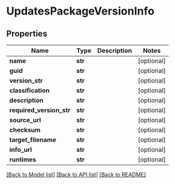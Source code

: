 # UpdatesPackageVersionInfo

## Properties
Name | Type | Description | Notes
------------ | ------------- | ------------- | -------------
**name** | **str** |  | [optional] 
**guid** | **str** |  | [optional] 
**version_str** | **str** |  | [optional] 
**classification** | **str** |  | [optional] 
**description** | **str** |  | [optional] 
**required_version_str** | **str** |  | [optional] 
**source_url** | **str** |  | [optional] 
**checksum** | **str** |  | [optional] 
**target_filename** | **str** |  | [optional] 
**info_url** | **str** |  | [optional] 
**runtimes** | **str** |  | [optional] 

[[Back to Model list]](../README.md#documentation-for-models) [[Back to API list]](../README.md#documentation-for-api-endpoints) [[Back to README]](../README.md)

